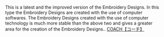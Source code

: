 This is a latest and the improved version of the Embroidery Designs. In this type the Embroidery Designs are created with the use of computer softwares. The Embroidery Designs created with the use of computer technology is much more stable than the above two and gives a  greater area for the creation of the Embroidery Designs..
 <a href="http://www.markenbuilders.com/jpbagsonline.asp?cheap=products-c165.html" title="COACH【コーチ】">COACH【コーチ】</a>